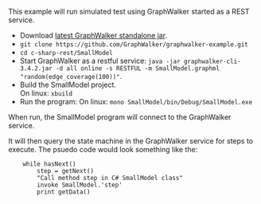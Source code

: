 This example will run simulated test using GraphWalker started as a REST service.

 * Download [latest GraphWalker standalone jar](http://graphwalker.github.io/content/archive/graphwalker-cli-3.4.2.jar).
 * `git clone https://github.com/GraphWalker/graphwalker-example.git`
 * `cd c-sharp-rest/SmallModel`
 * Start GraphWalker as a restful service: `java -jar graphwalker-cli-3.4.2.jar -d all online -s RESTFUL -m SmallModel.graphml "random(edge_coverage(100))"`.
 * Build the SmallModel project.<br>
   On linux: `xbuild `
 * Run the program:
   On linux: `mono SmallModel/bin/Debug/SmallModel.exe`

When run, the SmallModel program will connect to the GraphWalker service.

It will then query the state machine in the GraphWalker service for steps to execute. The psuedo code would look something like the:
```
    while hasNext()
        step = getNext()
        "Call method step in C# SmallModel class"
        invoke SmallModel.'step'
        print getData()
```



